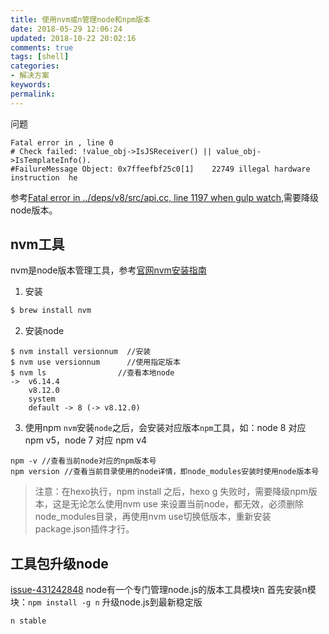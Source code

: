 ```yaml
---
title: 使用nvm或n管理node和npm版本
date: 2018-05-29 12:06:24
updated: 2018-10-22 20:02:16
comments: true
tags: [shell]
categories:
- 解决方案
keywords: 
permalink: 
---
```

问题
```
Fatal error in , line 0
# Check failed: !value_obj->IsJSReceiver() || value_obj->IsTemplateInfo().
#FailureMessage Object: 0x7ffeefbf25c0[1]    22749 illegal hardware instruction  he
```
参考[Fatal error in ../deps/v8/src/api.cc, line 1197 when gulp watch](https://stackoverflow.com/questions/45623774/fatal-error-in-deps-v8-src-api-cc-line-1197-when-gulp-watch),需要降级node版本。
## nvm工具
nvm是node版本管理工具，参考[官网nvm安装指南](https://github.com/creationix/nvm#installation)
1. 安装
```sh
$ brew install nvm
```
2. 安装node
```
$ nvm install versionnum  //安装
$ nvm use versionnum      //使用指定版本
$ nvm ls                //查看本地node
->  v6.14.4
    v8.12.0
    system
    default -> 8 (-> v8.12.0)
```
3. 使用npm
`nvm`安装`node`之后，会安装对应版本`npm`工具，如：node 8 对应 npm v5，node 7 对应 npm v4
```
npm -v //查看当前node对应的npm版本号
npm version //查看当前目录使用的node详情，即node_modules安装时使用node版本号
```
>注意：在hexo执行，npm install 之后，hexo g 失败时，需要降级npm版本，这是无论怎么使用nvm use 来设置当前node，都无效，必须删除node_modules目录，再使用nvm use切换低版本，重新安装package.json插件才行。

## 工具包升级node
[issue-431242848](https://github.com/everblogjs/everblog/issues/10#issuecomment-431242848)
node有一个专门管理node.js的版本工具模块n
首先安装n模块：`npm install -g n` 
升级node.js到最新稳定版
```
n stable
```

